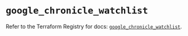 # `google_chronicle_watchlist`

Refer to the Terraform Registry for docs: [`google_chronicle_watchlist`](https://registry.terraform.io/providers/hashicorp/google/6.35.0/docs/resources/chronicle_watchlist).

